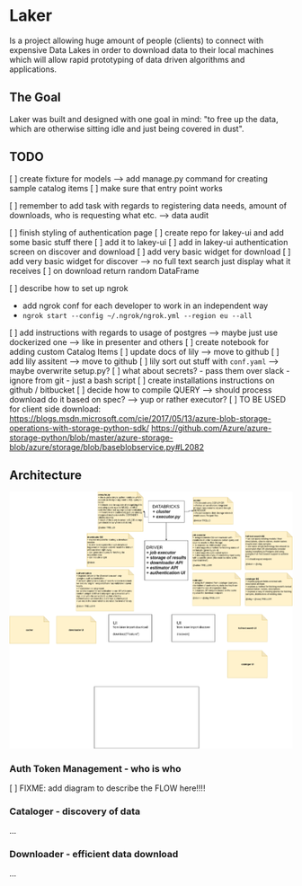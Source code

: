 
# Laker

Is a project allowing huge amount of people (clients) to connect with expensive Data Lakes in order to download data to their local machines which will allow rapid prototyping of data driven algorithms and applications.

## The Goal

Laker was built and designed with one goal in mind: "to free up the data, which are otherwise sitting idle and just being covered in dust".

## TODO

[ ] create fixture for models
    --> add manage.py command for creating sample catalog items
[ ] make sure that entry point works

[ ] remember to add task with regards to registering data needs, amount of downloads, who is requesting what etc.
    --> data audit

[ ] finish styling of authentication page
[ ] create repo for lakey-ui and add some basic stuff there
[ ] add it to lakey-ui
[ ] add in lakey-ui authentication screen on discover and download
[ ] add very basic widget for download
[ ] add very basic widget for discover --> no full text search just display what it receives
[ ] on download return random DataFrame

[ ] describe how to set up ngrok
- add ngrok conf for each developer to work in an independent way
- `ngrok start --config ~/.ngrok/ngrok.yml --region eu --all`

[ ] add instructions with regards to usage of postgres --> maybe just use dockerized one --> like in presenter and others
[ ] create notebook for adding custom Catalog Items
[ ] update docs of lily --> move to github
[ ] add lily assitent --> move to github
[ ] lily sort out stuff with `conf.yaml` --> maybe overwrite setup.py?
[ ] what about secrets?
    - pass them over slack
    - ignore from git
    - just a bash script
[ ] create installations instructions on github / bitbucket
[ ] decide how to compile QUERY --> should process download do it based on spec? --> yup or rather executor?
[ ] TO BE USED for client side download:
    https://blogs.msdn.microsoft.com/cie/2017/05/13/azure-blob-storage-operations-with-storage-python-sdk/
    https://github.com/Azure/azure-storage-python/blob/master/azure-storage-blob/azure/storage/blob/baseblobservice.py#L2082

## Architecture

[![architecture](./assets/lakey-architecture.png)](https://www.draw.io/#G1zrMb3J6eeFVEmbUvT6ETs240ZzVe4eAy)

### Auth Token Management - who is who

[ ] FIXME: add diagram to describe the FLOW here!!!!


### Cataloger - discovery of data

...


### Downloader - efficient data download

...
